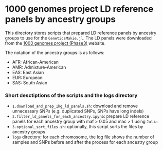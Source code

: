 # 1000 genomes project LD reference panels by ancestry groups

This directory stores scripts that prepared LD reference panels by ancestry groups to use for the `GeneticsMakie.jl`. The LD panels were downloaded from the [1000 genomes project (Phase3)](https://www.internationalgenome.org/) website.  

The notation of the ancestry groups is as follows:  
- AFR: African-American
- AMR: Admixture-American
- EAS: East Asian
- EUR: European
- SAS: South Asian

### Short desctiptions of the scripts and the logs directory

- `1.download_and_prep_1kg_ld_panels.sh`: download and remove unnecessary SNPs (e.g. duplicated SNPs, SNPs have long indels)
- `2.filter_ld_panels_for_each_ancestry.ipynb`: prepare LD reference panels for each ancestry group with maf > 0.05 and mac > 1 using `Julia`
- `3.optional_sort_files.sh`: optionally, this script sorts the files by ancestry groups
- `logs` directory: for each chromosome, the log file shows the number of samples and SNPs before and after the process for each ancestry group
